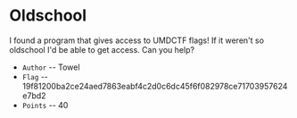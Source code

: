 # Oldschool
I found a program that gives access to UMDCTF flags! If it weren't so oldschool I'd be able to get access. Can you help?

* `Author` -- Towel
* `Flag` -- 19f81200ba2ce24aed7863eabf4c2d0c6dc45f6f082978ce71703957624e7bd2
* `Points` -- 40
